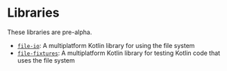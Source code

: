 # Libraries

These libraries are pre-alpha.

- [`file-io`](file-io/): A multiplatform Kotlin library for using the file system
- [`file-fixtures`](file-fixtures/): A multiplatform Kotlin library for testing Kotlin code that uses the file system
